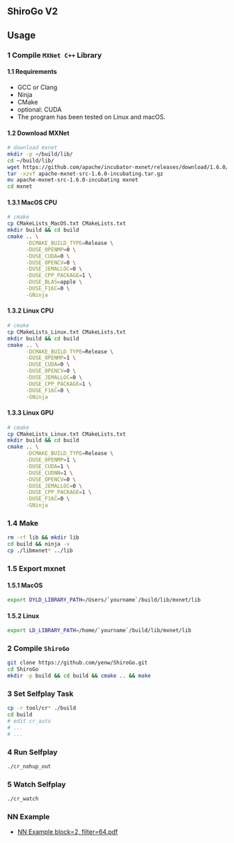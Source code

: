 ## ShiroGo V2

## Usage

### 1 Compile `MXNet C++` Library

#### 1.1 Requirements
* GCC or Clang
* Ninja
* CMake
* optional: CUDA
* The program has been tested on Linux and macOS.

#### 1.2 Download MXNet
```bash
# download mxnet
mkdir -p ~/build/lib/
cd ~/build/lib/
wget https://github.com/apache/incubator-mxnet/releases/download/1.6.0/apache-mxnet-src-1.6.0-incubating.tar.gz
tar -xzvf apache-mxnet-src-1.6.0-incubating.tar.gz
mv apache-mxnet-src-1.6.0-incubating mxnet
cd mxnet
```

#### 1.3.1 MacOS CPU
```bash
# cmake
cp CMakeLists_MacOS.txt CMakeLists.txt
mkdir build && cd build
cmake .. \
      -DCMAKE_BUILD_TYPE=Release \
      -DUSE_OPENMP=0 \
      -DUSE_CUDA=0 \
      -DUSE_OPENCV=0 \
      -DUSE_JEMALLOC=0 \
      -DUSE_CPP_PACKAGE=1 \
      -DUSE_BLAS=apple \
      -DUSE_F16C=0 \
      -GNinja
```

#### 1.3.2 Linux CPU
```bash
# cmake
cp CMakeLists_Linux.txt CMakeLists.txt
mkdir build && cd build
cmake .. \
      -DCMAKE_BUILD_TYPE=Release \
      -DUSE_OPENMP=1 \
      -DUSE_CUDA=0 \
      -DUSE_OPENCV=0 \
      -DUSE_JEMALLOC=0 \
      -DUSE_CPP_PACKAGE=1 \
      -DUSE_F16C=0 \
      -GNinja
```

#### 1.3.3 Linux GPU
```bash
# cmake
cp CMakeLists_Linux.txt CMakeLists.txt
mkdir build && cd build
cmake .. \
      -DCMAKE_BUILD_TYPE=Release \
      -DUSE_OPENMP=1 \
      -DUSE_CUDA=1 \
      -DUSE_CUDNN=1 \
      -DUSE_OPENCV=0 \
      -DUSE_JEMALLOC=0 \
      -DUSE_CPP_PACKAGE=1 \
      -DUSE_F16C=0 \
      -GNinja
```

### 1.4 Make
```bash
rm -rf lib && mkdir lib
cd build && ninja -v 
cp ./libmxnet* ../lib
```

### 1.5 Export mxnet 

#### 1.5.1 MacOS
```bash
export DYLD_LIBRARY_PATH=/Users/`yourname`/build/lib/mxnet/lib
```

#### 1.5.2 Linux
```bash
export LD_LIBRARY_PATH=/home/`yourname`/build/lib/mxnet/lib
```

### 2 Compile `ShiroGo`

```bash
git clone https://github.com/yenw/ShiroGo.git
cd ShiroGo
mkdir -p build && cd build && cmake .. && make
```

### 3 Set Selfplay Task

```bash
cp -r tool/cr* ./build
cd build
# edit cr_auto
# ...
# ...
```

### 4 Run Selfplay

```bash
./cr_nohup_out
```

### 5 Watch Selfplay

```bash
./cr_watch
```

### NN Example
* [NN Example block=2, filter=64.pdf](https://github.com/yenw/ShiroGo/blob/master/NN%20Example%20block%3D2%2C%20filter%3D64.pdf)


